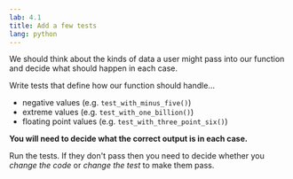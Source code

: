 ```yaml
---
lab: 4.1
title: Add a few tests
lang: python
---
```


We should think about the kinds of data a user might pass into our function and decide what should happen in each case.

Write tests that define how our function should handle...

- negative values (e.g. `test_with_minus_five()`)
- extreme values (e.g. `test_with_one_billion()`)
- floating point values (e.g. `test_with_three_point_six()`)

**You will need to decide what the correct output is in each case.**

Run the tests.
If they don't pass then you need to decide whether you *change the code* or *change the test* to make them pass.
